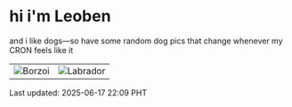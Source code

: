 # hi i'm Leoben

and i like dogs—so have some random dog pics that change whenever my CRON feels like it

|  |  |
|--------|----------|
| ![Borzoi](https://random-dog-vercel.vercel.app/api/random-borzoi?v=1750169359) | ![Labrador](https://random-dog-vercel.vercel.app/api/random-labrador?v=1750169359) |

Last updated: 2025-06-17 22:09 PHT
